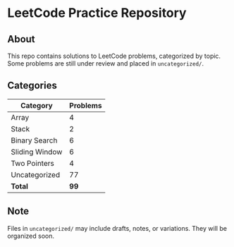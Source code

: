 # LeetCode Practice Repository

## About

This repo contains solutions to LeetCode problems, categorized by topic.  
Some problems are still under review and placed in `uncategorized/`.

## Categories

| Category        | Problems |
|----------------|----------|
| Array          | 4        |
| Stack          | 2        |
| Binary Search  | 6        |
| Sliding Window | 6        |
| Two Pointers   | 4        |
| Uncategorized  | 77       |
| **Total**      | **99**   |

## Note

Files in `uncategorized/` may include drafts, notes, or variations. They will be organized soon.
